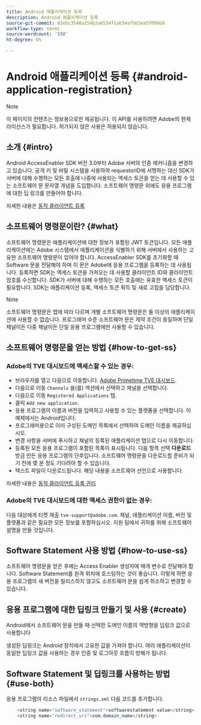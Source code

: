 ```yaml
---
title: Android 애플리케이션 등록
description: Android 애플리케이션 등록
source-git-commit: 02ebc3548a254b2a6554f1ab34afbb3ea5f09bb8
workflow-type: tm+mt
source-wordcount: '598'
ht-degree: 0%

---
```


# Android 애플리케이션 등록 {#android-application-registration}

>[!NOTE]
>
>이 페이지의 컨텐츠는 정보용으로만 제공됩니다. 이 API를 사용하려면 Adobe의 현재 라이선스가 필요합니다. 허가되지 않은 사용은 허용되지 않습니다.

## 소개 {#intro}

Android AccessEnabler SDK 버전 3.0부터 Adobe 서버의 인증 메커니즘을 변경하고 있습니다. 공개 키 및 비밀 시스템을 사용하여 requestorID에 서명하는 대신 SDK가 서버에 대해 수행하는 모든 호출에 나중에 사용되는 액세스 토큰을 얻는 데 사용할 수 있는 소프트웨어 문 문자열 개념을 도입합니다. 소프트웨어 명령문 외에도 응용 프로그램에 대한 딥 링크를 만들어야 합니다.

자세한 내용은 [동적 클라이언트 등록](/help/authentication/dynamic-client-registration.md)

## 소프트웨어 명령문이란? {#what}

소프트웨어 명령문은 애플리케이션에 대한 정보가 포함된 JWT 토큰입니다. 모든 애플리케이션에는 Adobe 시스템에서 애플리케이션을 식별하기 위해 서버에서 사용하는 고유한 소프트웨어 명령문이 있어야 합니다. AccessEnabler SDK를 초기화할 때 Software 문을 전달해야 하며 이 문은 Adobe에 응용 프로그램을 등록하는 데 사용됩니다. 등록하면 SDK는 액세스 토큰을 가져오는 데 사용할 클라이언트 ID와 클라이언트 암호를 수신합니다. SDK가 서버에 대해 수행하는 모든 호출에는 유효한 액세스 토큰이 필요합니다. SDK는 애플리케이션 등록, 액세스 토큰 획득 및 새로 고침을 담당합니다.

>[!NOTE]
>
>소프트웨어 명령문은 앱에 따라 다르며 개별 소프트웨어 명령문은 둘 이상의 애플리케이션에 사용할 수 없습니다. 프로그래머 수준 소프트웨어 문은 제약 조건이 동일하며 단일 채널이든 다중 채널이든 단일 응용 프로그램에만 사용할 수 있습니다.

## 소프트웨어 명령문을 얻는 방법 {#how-to-get-ss}

### Adobe의 TVE 대시보드에 액세스할 수 있는 경우:

* 브라우저를 열고 다음으로 이동합니다. [Adobe Primetime TVE 대시보드](https://console.auth.adobe.com).
* 다음으로 이동 `Channels` 을(를) 섹션에서 선택하고 채널을 선택합니다.
* 다음으로 이동 `Registered Applications` 탭.
* 클릭 `Add new application`.
* 응용 프로그램의 이름과 버전을 입력하고 사용할 수 있는 플랫폼을 선택합니다. 이 예제에서는 Android입니다.
* 프로그래머용으로 이미 구성된 도메인 목록에서 선택하여 도메인 이름을 제공하십시오.
* 변경 사항을 서버에 푸시하고 채널의 등록된 애플리케이션 탭으로 다시 이동합니다.
* 등록된 모든 응용 프로그램이 포함된 목록이 표시됩니다. 다음 항목 선택 **다운로드** 방금 만든 응용 프로그램의 단추입니다. 소프트웨어 명령문을 다운로드할 준비가 되기 전에 몇 분 정도 기다려야 할 수 있습니다.
* 텍스트 파일이 다운로드됩니다. 해당 내용을 소프트웨어 선언으로 사용합니다.

자세한 내용은 [동적 클라이언트 등록 관리](/help/authentication/dynamic-client-registration-management.md)

### Adobe의 TVE 대시보드에 대한 액세스 권한이 없는 경우:

다음 대상에게 티켓 제출 `tve-support@adobe.com`. 채널, 애플리케이션 이름, 버전 및 플랫폼과 같은 필요한 모든 정보를 포함하십시오. 지원 팀에서 귀하를 위해 소프트웨어 설명을 만들 것입니다.

## Software Statement 사용 방법 {#how-to-use-ss}

소프트웨어 명령문을 얻은 후에는 Access Enabler 생성자에 매개 변수로 전달해야 합니다. Software Statement를 원격 위치에 호스팅하는 것이 좋습니다. 이렇게 하면 응용 프로그램의 새 버전을 릴리스하지 않고도 소프트웨어 문을 쉽게 취소하고 변경할 수 있습니다.

## 응용 프로그램에 대한 딥링크 만들기 및 사용 {#create}

Android에서 소프트웨어 문을 만들 때 선택한 도메인 이름의 역방향을 딥링크 값으로 사용합니다

생성된 딥링크는 Android 장치에서 고유한 값을 가져야 합니다. 여러 애플리케이션이 동일한 딥링크 값을 사용하는 경우 인증 및 로그아웃 흐름이 방해가 됩니다.

## Software Statement 및 딥링크를 사용하는 방법 {#use-both}

응용 프로그램의 리소스 파일에서 `strings.xml` 다음 코드를 추가합니다.

```JAVA
    <string name="software_statement">softwarestatement value</string>
    <string name="redirect_uri">com.domain_name</string>
```
